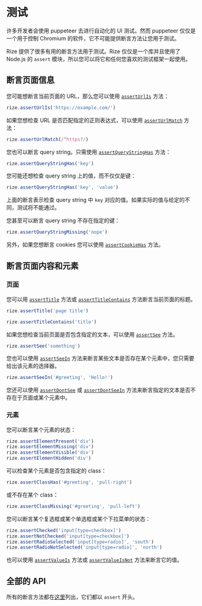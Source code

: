 # 测试

许多开发者会使用 puppeteer 去进行自动化的 UI 测试。然而 puppeteer 仅仅是一个用于控制 Chromium 的软件，它不可能提供断言方法让您用于测试。

Rize 提供了很多有用的断言方法用于测试。Rize 仅仅是一个库并且使用了 Node.js 的 `assert` 模块，所以您可以将它和任何您喜欢的测试框架一起使用。

## 断言页面信息

您可能想断言当前页面的 URL，那么您可以使用 [`assertUrlIs`](https://rize.js.org/api/classes/_index_.rize.html#asserturlis) 方法：

```javascript
rize.assertUrlIs('https://example.com/')
```

如果您想检查 URL 是否匹配指定的正则表达式，可以使用 [`assertUrlMatch`](https://rize.js.org/api/classes/_index_.rize.html#asserturlmatch) 方法：

```javascript
rize.assertUrlMatch(/^https?/)
```

您也可以断言 query string。只需使用 [`assertQueryStringHas`](https://rize.js.org/api/classes/_index_.rize.html#assertquerystringhas) 方法：

```javascript
rize.assertQueryStringHas('key')
```

您可能还想检查 query string 上的值，而不仅仅是键：

```javascript
rize.assertQueryStringHas('key', 'value')
```

上面的断言表示检查 query string 中 `key` 对应的值。如果实际的值与给定的不同，测试将不能通过。

您甚至可以断言 query string 不存在指定的键：

```javascript
rize.assertQueryStringMissing('nope')
```

另外，如果您想断言 cookies 您可以使用 [`assertCookieHas`](https://rize.js.org/api/classes/_index_.rize.html#assertcookiehas) 方法。

## 断言页面内容和元素

### 页面

您可以用 [`assertTitle`](https://rize.js.org/api/classes/_index_.rize.html#asserttitle) 方法或 [`assertTitleContains`](https://rize.js.org/api/classes/_index_.rize.html#asserttitlecontains) 方法断言当前页面的标题。

```javascript
rize.assertTitle('page title')
```

```javascript
rize.assertTitleContains('title')
```

如果您想检查当前页面是否包含指定的文本，可以使用 [`assertSee`](https://rize.js.org/api/classes/_index_.rize.html#assertsee) 方法。

```javascript
rize.assertSee('something')
```

您也可以使用 [`assertSeeIn`](https://rize.js.org/api/classes/_index_.rize.html#assertseein) 方法来断言某些文本是否存在某个元素中，您只需要给出该元素的选择器。

```javascript
rize.assertSeeIn('#greeting', 'Hello!')
```

您还可以使用 [`assertDontSee`](https://rize.js.org/api/classes/_index_.rize.html#assertdontsee) 或 [`assertDontSeeIn`](https://rize.js.org/api/classes/_index_.rize.html#assertdontseein) 方法来断言指定的文本是否不存在于页面或某个元素中。

### 元素

您可以断言某个元素的状态：

```javascript
rize.assertElementPresent('div')
rize.assertElementMissing('div')
rize.assertElementVisible('div')
rize.assertElementHidden('div')
```

可以检查某个元素是否包含指定的 class：

```javascript
rize.assertClassHas('#greeting', 'pull-right')
```

或不存在某个 class：

```javascript
rize.assertClassMissing('#greeting', 'pull-left')
```

您可以断言某个复选框或某个单选框或某个下拉菜单的状态：

```javascript
rize.assertChecked('input[type=checkbox]')
rize.assertNotChecked('input[type=checkbox]')
rize.assertRadioSelected('input[type=radio]', 'south')
rize.assertRadioNotSelected('input[type=radio]', 'north')
```

也可以使用 [`assertValueIs`](https://rize.js.org/api/classes/_index_.rize.html#assertvalueis) 方法或 [`assertValueIsNot`](https://rize.js.org/api/classes/_index_.rize.html#assertvalueisnot) 方法来断言它的值。

## 全部的 API

所有的断言方法都在[这里](https://rize.js.org/api/classes/_index_.rize.html)列出，它们都以 `assert` 开头。
